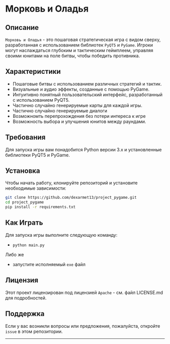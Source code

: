 # Морковь и Оладья

## Описание
`Морковь и Оладья` - это пошаговая стратегическая игра с видом сверху, разработанная с использованием библиотек `PyQT5` и `PyGame`. Игроки могут наслаждаться глубоким и тактическим геймплеем, управляя своими юнитами на поле битвы, чтобы победить противника.

## Характеристики
- Пошаговые битвы с использованием различных стратегий и тактик.
- Визуальные и аудио эффекты, созданные с помощью PyGame.
- Интуитивно понятный пользовательский интерфейс, разработанный с использованием PyQT5.
- Частично случайно генерируемые карты для каждой игры.
- Частично случайно генерируемые диалоги
- Возможномть перепрохождения без потери интереса к игре
- Возможность выбора и улучшения юнитов между раундами.

## Требования
Для запуска игры вам понадобится Python версии 3.x и установленные библиотеки PyQT5 и PyGame.

## Установка
Чтобы начать работу, клонируйте репозиторий и установите необходимые зависимости:

```bash
git clone https://github.com/dexarmet13/project_pygame.git
cd project_pygame
pip install -r requirements.txt
```

## Как Играть
Для запуска игры выполните следующую команду:

- `python main.py`

Либо же

- запустите исполняемый `exe` файл

## Лицензия
Этот проект лицензирован под лицензией `Apache` - см. файл LICENSE.md для подробностей.

## Поддержка
Если у вас возникли вопросы или предложения, пожалуйста, откройте `issue` в этом репозитории.

---
